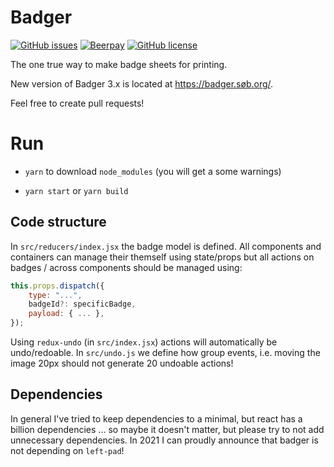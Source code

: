 Badger
======
[![GitHub issues](https://img.shields.io/github/issues/NicolaiSoeborg/badger.svg)](https://github.com/NicolaiSoeborg/badger/issues)
[![Beerpay](https://beerpay.io/NicolaiSoeborg/badger/badge.svg?style=flat)](https://beerpay.io/NicolaiSoeborg/badger)
[![GitHub license](https://img.shields.io/badge/license-MIT-blue.svg)](https://raw.githubusercontent.com/NicolaiSoeborg/badger/master/LICENSE)

The one true way to make badge sheets for printing.

New version of Badger 3.x is located at <https://badger.søb.org/>.

Feel free to create pull requests!

# Run

 * `yarn` to download `node_modules` (you will get a some warnings)

 * `yarn start` or `yarn build`

## Code structure

In `src/reducers/index.jsx` the badge model is defined.
All components and containers can manage their themself using state/props but all actions on badges / across components should be managed using:

```js
this.props.dispatch({
    type: "...",
    badgeId?: specificBadge,
    payload: { ... },
});
```

Using `redux-undo` (in `src/index.jsx`) actions will automatically be undo/redoable.
In `src/undo.js` we define how group events, i.e. moving the image 20px should not generate 20 undoable actions!

## Dependencies

In general I've tried to keep dependencies to a minimal, but react has a billion dependencies ... so maybe it doesn't matter, but please try to not add unnecessary dependencies. In 2021 I can proudly announce that badger is not depending on `left-pad`!